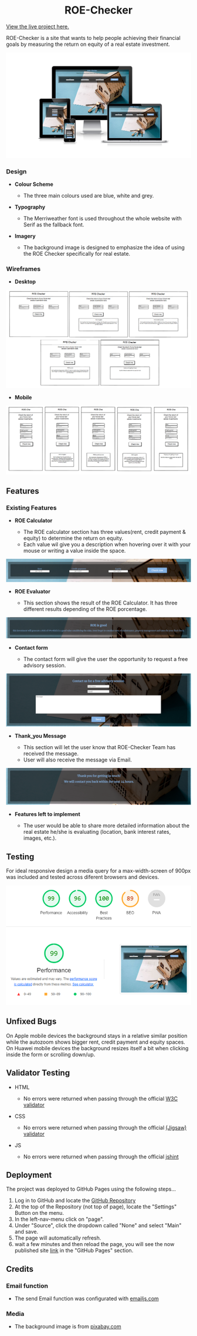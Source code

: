 <h1 align="center">ROE-Checker</h1>

[View the live project here.](https://andresfgc.github.io/P2-ROE-Checker/)

ROE-Checker is a site that wants to help people achieving their financial goals by measuring the return on equity of a real estate investment.

![Responsive Mockup](/media/roe-checker_mockup.PNG)

### Design

- __Colour Scheme__

  - The three main colours used are blue, white and grey.

- __Typography__

  - The Merriweather font is used throughout the whole website with Serif as the fallback font.

- __Imagery__

  - The background image is designed to emphasize the idea of using the ROE Checker specifically for real estate.

### Wireframes

- __Desktop__

![wireframes desktop](/media/wireframes_pc.PNG)

- __Mobile__

![wireframes desktop](/media/wireframes_mobile.PNG)

## Features

### Existing Features

- __ROE Calculator__

  - The ROE calculator section has three values(rent, credit payment & equity) to determine the return on equity.
  - Each value wil give you a description when hovering over it with your mouse or writing a value inside the space.

![ROE Calculator](/media/ROE_calculator.PNG)

- __ROE Evaluator__

  - This section shows the result of the ROE Calculator. It has three different results depending of the ROE porcentage.

![ROE Evaluator](/media/ROE_evaluator.PNG)

- __Contact form__

  - The contact form will give the user the opportunity to request a free advisory session.

![Contact form](/media/contact_form.PNG)

- __Thank_you Message__

  - This section will let the user know that ROE-Checker Team has received the message.
  - User will also receive the message via Email.
  

![Thank_you Message](/media/Thankyou_message.PNG)

- __Features left to implement__

  - The user would be able to share more detailed information about the real estate he/she is evaluating (location, bank interest rates, images, etc.).

## Testing

For ideal responsive design a media query for a max-width-screen of 900px was included and tested across diferent browsers and devices.

![Lighthouse](/media/lighthouse.PNG)

## Unfixed Bugs

On Apple mobile devices the background stays in a relative similar position while the autozoom shows bigger rent, credit payment and equity spaces. On Huawei mobile devices the background resizes itself a bit when clicking inside the form or scrolling down/up.

## Validator Testing

- HTML

  - No errors were returned when passing through the official [W3C validator](https://validator.w3.org/nu/?doc=https%3A%2F%2Fandresfgc.github.io%2FROE-Checker%2F)

- CSS

  - No errors were returned when passing through the official [(Jigsaw) validator](https://jigsaw.w3.org/css-validator/validator?uri=https%3A%2F%2Fandresfgc.github.io%2FROE-Checker%2F&profile=css3svg&usermedium=all&warning=1&vextwarning=&lang=es)

- JS

  - No errors were returned when passing through the official [jshint](https://jshint.com/)
  

## Deployment

The project was deployed to GitHub Pages using the following steps...

1. Log in to GitHub and locate the [GitHub Repository](https://github.com/andresfgc/ROE-Checker)
2. At the top of the Repository (not top of page), locate the "Settings" Button on the menu.
3. In the left-nav-menu click on "page".
4. Under "Source", click the dropdown called "None" and select "Main" and save.
5. The page will automatically refresh.
6. wait a few minutes and then reload the page, you will see the now published site [link](https://andresfgc.github.io/ROE-Checker/) in the "GitHub Pages" section.

## Credits

### Email function

- The send Email function was configurated with [emailjs.com](https://www.emailjs.com/)

### Media

- The background image is from [pixabay.com](https://pixabay.com/photos/real-estate-homeownership-homebuying-6688945/)
